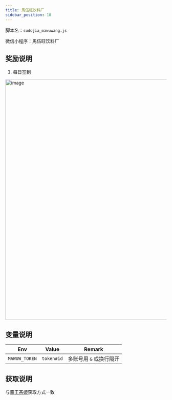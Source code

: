 ```yaml
---
title: 馬伍旺饮料厂
sidebar_position: 10
---
```


脚本名：`sudojia_mawuwang.js`

微信小程序：馬伍旺饮料厂

## 奖励说明

1. 每日签到

<img src="https://pic.rmb.bdstatic.com/bjh/240926/7d501ecd6845f5c6487727540f3b1e6b9627.png" alt="image" height="750"/>

## 变量说明

|       Env       |   Value    |         Remark          |
| :-------------: | :--------: | :---------------------: |
| `MAWUW_TOKEN` | `token#id` | 多账号用 `&` 或换行隔开 |

## 获取说明

与[霸王茶姬](../bwtea/)获取方式一致
